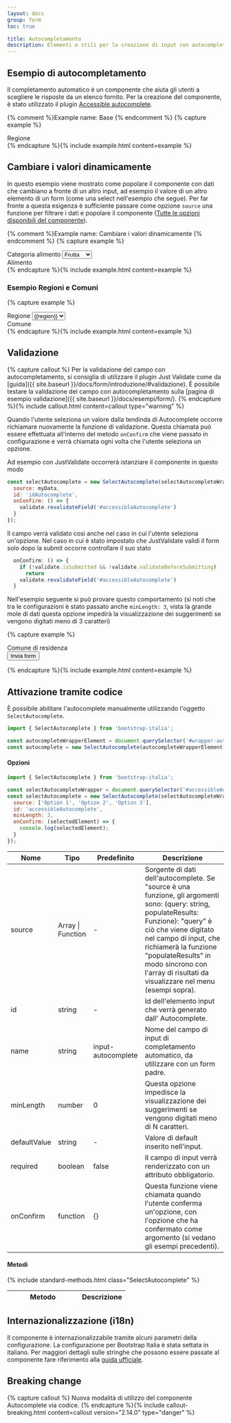 ```yaml
---
layout: docs
group: form
toc: true

title: Autocompletamento
description: Elementi e stili per la creazione di input con autocompletamento.
---
```


## Esempio di autocompletamento

Il completamento automatico è un componente che aiuta gli utenti a scegliere le risposte da un elenco fornito.
Per la creazione del componente, è stato utilizzato il plugin [Accessible autocomplete](https://github.com/alphagov/accessible-autocomplete).

{% comment %}Example name: Base {% endcomment %}
{% capture example %}
<div class="form-group">
  <label for="accessibleAutocomplete">Regione</label>
  <div id="accessibleAutocompleteWrapper" class="autocomplete-wrapper"></div>
</div>
<script>
  document.addEventListener('DOMContentLoaded', function () {
    const italianRegions = {{ site.data.autocomplete.regioniplain | jsonify }};
    const selectElement = document.querySelector('#accessibleAutocompleteWrapper');
    const selectAutocomplete = new bootstrap.SelectAutocomplete(selectElement, {
      id: 'accessibleAutocomplete',
      source: italianRegions
    });
  })
</script>
{% endcapture %}{% include example.html content=example %}

## Cambiare i valori dinamicamente

In questo esempio viene mostrato come popolare il componente con dati che 
cambiano a fronte di un altro input, ad esempio il valore di un altro elemento
di un form (come una select nell'esempio che segue). 
Per far fronte a questa esigenza è sufficiente passare come opzione `source` 
una funzione per filtrare i dati e popolare il componente
([Tutte le opzioni disponibili del componente](#attivazione-tramite-codice)).

{% comment %}Example name: Cambiare i valori dinamicamente {% endcomment %}
{% capture example %}
<div class="row">
  <div class="col-12">
    <div class="form-group">
      <div class="select-wrapper">
        <label for="category">Categoria alimento</label>
        <select id="category" name="category">
          <option value="frutta" selected>Frutta</option>
          <option value="verdura">Verdura</option>
        </select>
      </div>
    </div>
  </div>
  <div class="col-12">
    <div class="form-group">
      <label for="productAutocomplete">Alimento</label>
      <div id="productAutocompleteWrapper" class="autocomplete-wrapper"></div>
    </div>
  </div>
  <script>
    const form_data = {
      'frutta' : [
        'Mela',
        'Pera',
        'Melone',
        'Banana',
      ],
      'verdura' : [
        'Carota',
        'Zucchina',
        'Melanzana',
        'Carciofo',
      ],
    }
    document.addEventListener('DOMContentLoaded', function () {
      const categorySelect = document.getElementById("category");
      const selectWrapperElement = document.getElementById("productAutocompleteWrapper");
      const selectAutocomplete = new bootstrap.SelectAutocomplete(selectWrapperElement, {
        id: 'productAutocomplete',
        source: (query, populateResults) => {
          const results = form_data[categorySelect.value]
          const filteredResults = results.filter(result => result.indexOf(query) !== -1)
          populateResults(filteredResults)
        }
      });
      // Facoltativo: se si vuole cancellare l'elemento al cambio del filtro
      categorySelect.addEventListener('change', (event) => {
        document.getElementById("productAutocomplete").value = '';
      });
    })
  </script>
</div>
{% endcapture %}{% include example.html content=example %}

### Esempio Regioni e Comuni

{% capture example %}
<div class="row">
  <div class="col-12">
    <div class="form-group">
      <div class="select-wrapper">
        <label for="regione">Regione</label>
        <select id="regione" name="regione">
          {% for region in site.data.autocomplete.regioniplain %}
          <option value="{{region}}">{{region}}</option>
          {% endfor %}
        </select>
      </div>
    </div>
  </div>
  <div class="col-12">
    <div class="form-group">
      <label for="comuniAutocomplete">Comune</label>
      <div id="comuniAutocompleteWrapper" class="autocomplete-wrapper"></div>
    </div>
  </div>
  <script>
    document.addEventListener('DOMContentLoaded', async function () {
      const italianRegions = {{ site.data.autocomplete.regioniplain | jsonify }};
      const data = {}
      italianRegions.forEach(region => { data[region] = [] })
      const comuniJson = await (await fetch('{{ site.baseurl }}/docs/esempi/form/comuni.json')).json();
      comuniJson.forEach(comune => data[comune.regione].push(comune.comune))
      const regioniSelect = document.getElementById("regione");
      const selectWrapperElement = document.getElementById("comuniAutocompleteWrapper");
      const selectAutocomplete = new bootstrap.SelectAutocomplete(selectWrapperElement, {
        id: 'comuniAutocomplete',
        source: (query, populateResults) => {
          const results = data[regioniSelect.value]
          const filteredResults = results.filter(result => result.indexOf(query) !== -1)
          populateResults(filteredResults)
        }
      });
      regioniSelect.addEventListener('change', (event) => {
        document.getElementById("comuniAutocomplete").value = '';
      });
    })
  </script>
</div>
{% endcapture %}{% include example.html content=example %}

## Validazione

{% capture callout %}
Per la validazione del campo con autocompletamento, si consiglia di utilizzare 
il plugin Just Validate come da [guida]({{ site.baseurl }}/docs/form/introduzione/#validazione). 
È possibile testare la validazione del campo con autocompletamento sulla 
[pagina di esempio validazione]({{ site.baseurl }}/docs/esempi/form/).
{% endcapture %}{% include callout.html content=callout type="warning" %}


Quando l'utente seleziona un valore dalla tendinda di Autocomplete occorre
richiamare nuovamente la funzione di validazione. Questa chiamata può essere
effettuata all'interno del metodo `onConfirm` che viene passato in configurazione 
e verrà chiamata ogni volta che l'utente seleziona un opzione.

Ad esempio con JustValidate occorrerà istanziare il componente in questo modo

```js
const selectAutocomplete = new SelectAutocomplete(selectAutocompleteWrapper, {
  source: myData,
  id: 'idAutocomplete',
  onConfirm: () => {
    validate.revalidateField('#accessibleAutocomplete')
  }
});
```

Il campo verrà validato così anche nel caso in cui l'utente seleziona un'opzione.
Nel caso in cui è stato impostato che JustValidate validi il form solo dopo la
submit occorre controllare il suo stato

```js
  onConfirm: () => {
    if (!validate.isSubmitted && !validate.validateBeforeSubmitting)
      return
    validate.revalidateField('#accessibleAutocomplete')
  }
```

Nell'esempio seguente si può provare questo comportamento (si noti che tra le 
configurazioni è stato passato anche `minLength: 3`, vista la grande mole di dati 
questa opzione impedirà la visualizzazione dei suggerimenti se vengono digitati 
meno di 3 caratteri)

{% capture example %}
<div>
  <form id="justValidate" action="" method="post">
    <div class="row">
      <div class="col-12">
        <div class="form-group">
          <label for="comuneJVAutocomplete">Comune di residenza</label>
          <div id="comuneJVAutocompleteWrapper" class="autocomplete-wrapper"></div>
        </div>
      </div>
    </div>
    <div class="row">
      <div class="col-12">
        <button class="btn btn-primary mt-3" type="submit">Invia form</button>
      </div>
    </div>
  </form>
  <script>
    document.addEventListener('DOMContentLoaded', async function () {
      const validate = new bootstrap.FormValidate('#justValidate', {
        errorFieldCssClass: 'is-invalid',
        errorLabelCssClass: 'form-feedback',
        errorLabelStyle: '',
        focusInvalidField: false,
      })
      const comuniJson = await (await fetch('{{ site.baseurl }}/docs/esempi/form/comuni.json')).json();
      const comuni = comuniJson.map(comune => comune.comune)
      const selectAutocompleteWrapper = document.querySelector('#comuneJVAutocompleteWrapper');
      const selectAutocomplete = new bootstrap.SelectAutocomplete(selectAutocompleteWrapper, {
        source: comuni,
        id: 'comuneJVAutocomplete',
        minLength: 3,
        onConfirm: () => {
          if (!validate.isSubmitted && !validate.validateBeforeSubmitting)
            return
          validate.revalidateField('#comuneJVAutocomplete')
        }
      });
      validate
        .addField('#comuneJVAutocomplete', [
          {
            rule: 'required',
            errorMessage: 'Questo campo è richiesto',
          },
          {
            validator: (value) => {
              return comuni.includes(value);
            },
            errorMessage: 'Scegli una città valida',
          },
        ])
        .onSuccess((event) => {
          document.forms['justValidate'].submit()
        })
      })
  </script>
</div>
{% endcapture %}{% include example.html content=example %}

## Attivazione tramite codice

È possibile abilitare l'autocomplete manualmente utilizzando l'oggetto `SelectAutocomplete`.

```js
import { SelectAutocomplete } from 'bootstrap-italia';

const autocompleteWrapperElement = document.querySelector('#wrapper-autocomplete');
const autocomplete = new SelectAutocomplete(autocompleteWrapperElement, options);
```

#### Opzioni

```js
import { SelectAutocomplete } from 'bootstrap-italia';

const selectAutocompleteWrapper = document.querySelector('#accessibleAutocompleteWrapper');
const selectAutocomplete = new SelectAutocomplete(selectAutocompleteWrapper, {
  source: ['Option 1', 'Option 2', 'Option 3'],
  id: 'accessibleAutocomplete',
  minLength: 3,
  onConfirm: (selectedElement) => {
    console.log(selectedElement);
  }
});
```

<div class="table-responsive">
  <table class="table table-bordered table-striped">
    <thead>
      <tr>
        <th>Nome</th>
        <th>Tipo</th>
        <th>Predefinito</th>
        <th>Descrizione</th>
      </tr>
    </thead>
    <tbody>
      <tr>
        <td>source</td>
        <td>Array | Function</td>
        <td>-</td>
        <td>Sorgente di dati dell'autocomplete. Se "source è una funzione, gli argomenti sono: (query: string, populateResults: Funzione): "query" è ciò che viene digitato nel campo di input, che richiamerà la funzione "populateResults" in modo sincrono con l'array di risultati da visualizzare nel menu (esempi sopra).</td>
      </tr>
      <tr>
        <td>id</td>
        <td>string</td>
        <td>-</td>
        <td>Id dell'elemento input che verrà generato dall' Autocomplete.</td>
      </tr>
      <tr>
        <td>name</td>
        <td>string</td>
        <td>input-autocomplete</td>
        <td>Nome del campo di input di completamento automatico, da utilizzare con un form padre.</td>
      </tr>
      <tr>
        <td>minLength</td>
        <td>number</td>
        <td>0</td>
        <td>Questa opzione impedisce la visualizzazione dei suggerimenti se vengono digitati meno di N caratteri.</td>
      </tr>
      <tr>
        <td>defaultValue</td>
        <td>string</td>
        <td>-</td>
        <td>Valore di default inserito nell'input.</td>
      </tr>
      <tr>
        <td>required</td>
        <td>boolean</td>
        <td>false</td>
        <td>Il campo di input verrà renderizzato con un attributo obbligatorio.</td>
      </tr>
      <tr>
        <td>onConfirm</td>
        <td>function</td>
        <td>{}</td>
        <td>Questa funzione viene chiamata quando l'utente conferma un'opzione, con l'opzione che ha confermato come argomento (si vedano gli esempi precedenti).</td>
      </tr>
    </tbody>
  </table>
</div>

#### Metodi

<div class="table-responsive">
  <table class="table table-bordered table-striped">
    <thead>
      <tr>
        <th style="width: 150px;">Metodo</th>
        <th>Descrizione</th>
      </tr>
    </thead>
    <tbody>
      {% include standard-methods.html class="SelectAutocomplete" %}
    </tbody>
  </table>
</div>

## Internazionalizzazione (i18n)

Il componente è internazionalizzabile tramite alcuni parametri della configurazione.
La configurazione per Bootstrap Italia è stata settata in italiano.
Per maggiori dettagli sulle stringhe che possono essere passate al componente
fare riferimento alla [guida ufficiale](https://github.com/alphagov/accessible-autocomplete?tab=readme-ov-file#internationalization).

## Breaking change

{% capture callout %}
Nuova modalità di utilizzo del componente Autocomplete via codice.
{% endcapture %}{% include callout-breaking.html content=callout version="2.14.0" type="danger" %}
